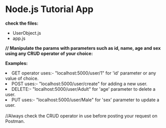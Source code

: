 # Node.js Tutorial App

**check the files:**

<ul>
<li>UserObject.js</li>
<li>app.js</li>
</ul>

**// Manipulate the params with parameters such as id, name, age and sex using any CRUD operator of your choice:**

**Examples:**
<li>GET operator uses:- "localhost:5000/user/1" for 'id' parameter or any value of choice.</li>
<li>POST uses:-   "localhost:5000/user/create" for adding a new user.</li>
<li>DELETE:-  "localhost:5000/user/Adult" for 'age' parameter to delete a user.</li>
<li>PUT uses:-   "localhost:5000/user/Male" for 'sex' parameter to update a user.</li>
<br>
//Always check the CRUD operator in use before posting your request on Postman.